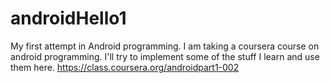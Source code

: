 # androidHello1
My first attempt in Android programming.
I am taking a coursera course on android programming. I'll try to implement some of the stuff I learn and use them here.
https://class.coursera.org/androidpart1-002
